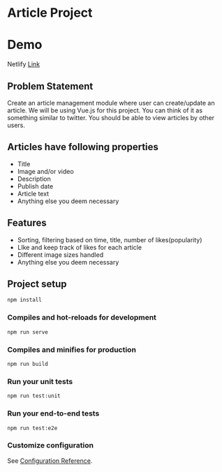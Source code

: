 # Article Project

# Demo
Netlify [Link](https://article-project.netlify.app)

## Problem Statement
Create an article management module where user can create/update an article. We will be using Vue.js for this project. You can think of it as something similar to twitter. You should be able to view articles by other users.

## Articles have following properties
* Title
* Image and/or video
* Description
* Publish date
* Article text
* Anything else you deem necessary

## Features
* Sorting, filtering based on time, title, number of likes(popularity)
* LIke and keep track of likes for each article
* Different image sizes handled
* Anything else you deem necessary

## Project setup
```
npm install
```

### Compiles and hot-reloads for development
```
npm run serve
```

### Compiles and minifies for production
```
npm run build
```

### Run your unit tests
```
npm run test:unit
```

### Run your end-to-end tests
```
npm run test:e2e
```

### Customize configuration
See [Configuration Reference](https://cli.vuejs.org/config/).
